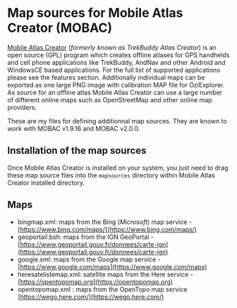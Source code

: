 Map sources for Mobile Atlas Creator (MOBAC)
============

[Mobile Atlas Creator](http://mobac.sourceforge.net/) (*formerly known as TrekBuddy Atlas Creator*) is an open source (GPL) program which creates offline atlases for GPS handhelds and cell phone applications like TrekBuddy, AndNav and other Android and WindowsCE based applications. For the full list of supported applications please see the features section. Additionally individual maps can be exported as one large PNG image with calibration MAP file for OziExplorer. As source for an offline atlas Mobile Atlas Creator can use a large number of different online maps such as OpenStreetMap and other online map providers.

These are my files for defining additionnal map sources. They are known to work with MOBAC v1.9.16 and MOBAC v2.0.0.

Installation of the map sources
--------------

Once Mobile Atlas Creator is installed on your system, you just need to drag these map source files into the `mapsources` directory within Mobile Atlas Creator installed directory.

Maps
--------------

  - bingmap.xml: maps from the Bing (*Microsoft*) map service - [https://www.bing.com/maps/](https://www.bing.com/maps/)
  - geoportail.bsh: maps from the IGN GeoPortal - [https://www.geoportail.gouv.fr/donnees/carte-ign](https://www.geoportail.gouv.fr/donnees/carte-ign)
  - google.xml: maps from the Google map service - [https://www.google.com/maps](https://www.google.com/maps)
  - heresatelistemap.xml: satellite maps from the Here service - [https://opentopomap.org](https://opentopomap.org)
  - opentopomap.xml : maps from the OpenTopo map service [https://wego.here.com/](https://wego.here.com/)